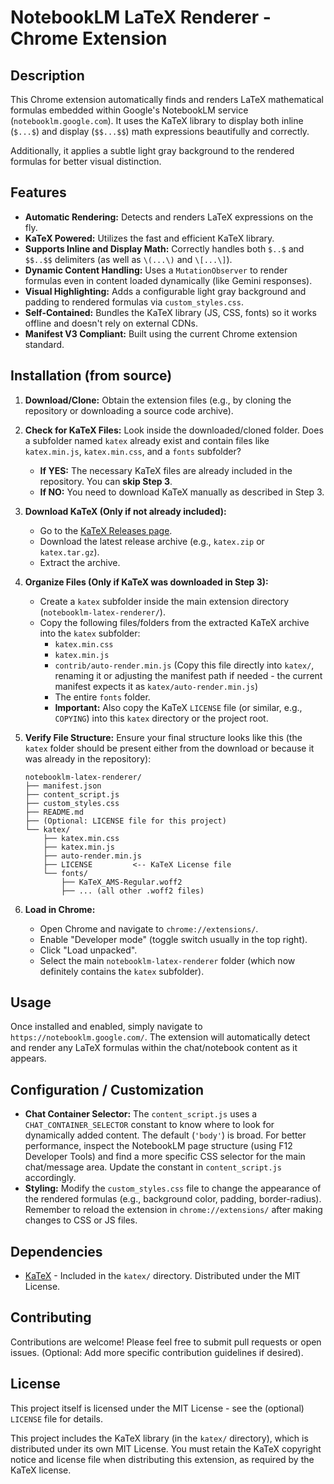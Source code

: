 # NotebookLM LaTeX Renderer - Chrome Extension

## Description

This Chrome extension automatically finds and renders LaTeX mathematical formulas embedded within Google's NotebookLM service (`notebooklm.google.com`). It uses the KaTeX library to display both inline (`$...$`) and display (`$$...$$`) math expressions beautifully and correctly.

Additionally, it applies a subtle light gray background to the rendered formulas for better visual distinction.

## Features

* **Automatic Rendering:** Detects and renders LaTeX expressions on the fly.
* **KaTeX Powered:** Utilizes the fast and efficient KaTeX library.
* **Supports Inline and Display Math:** Correctly handles both `$..$` and `$$..$$` delimiters (as well as `\(...\)` and `\[...\]`).
* **Dynamic Content Handling:** Uses a `MutationObserver` to render formulas even in content loaded dynamically (like Gemini responses).
* **Visual Highlighting:** Adds a configurable light gray background and padding to rendered formulas via `custom_styles.css`.
* **Self-Contained:** Bundles the KaTeX library (JS, CSS, fonts) so it works offline and doesn't rely on external CDNs.
* **Manifest V3 Compliant:** Built using the current Chrome extension standard.

## Installation (from source)

1.  **Download/Clone:** Obtain the extension files (e.g., by cloning the repository or downloading a source code archive).

2.  **Check for KaTeX Files:** Look inside the downloaded/cloned folder. Does a subfolder named `katex` already exist and contain files like `katex.min.js`, `katex.min.css`, and a `fonts` subfolder?
    * **If YES:** The necessary KaTeX files are already included in the repository. You can **skip Step 3**.
    * **If NO:** You need to download KaTeX manually as described in Step 3.

3.  **Download KaTeX (Only if not already included):**
    * Go to the [KaTeX Releases page](https://github.com/KaTeX/KaTeX/releases).
    * Download the latest release archive (e.g., `katex.zip` or `katex.tar.gz`).
    * Extract the archive.

4.  **Organize Files (Only if KaTeX was downloaded in Step 3):**
    * Create a `katex` subfolder inside the main extension directory (`notebooklm-latex-renderer/`).
    * Copy the following files/folders from the extracted KaTeX archive into the `katex` subfolder:
        * `katex.min.css`
        * `katex.min.js`
        * `contrib/auto-render.min.js` (Copy this file directly into `katex/`, renaming it or adjusting the manifest path if needed - the current manifest expects it as `katex/auto-render.min.js`)
        * The entire `fonts` folder.
        * **Important:** Also copy the KaTeX `LICENSE` file (or similar, e.g., `COPYING`) into this `katex` directory or the project root.

5.  **Verify File Structure:** Ensure your final structure looks like this (the `katex` folder should be present either from the download or because it was already in the repository):
    ```
    notebooklm-latex-renderer/
    ├── manifest.json
    ├── content_script.js
    ├── custom_styles.css
    ├── README.md
    ├── (Optional: LICENSE file for this project)
    └── katex/
        ├── katex.min.css
        ├── katex.min.js
        ├── auto-render.min.js
        ├── LICENSE         <-- KaTeX License file
        └── fonts/
            ├── KaTeX_AMS-Regular.woff2
            ├── ... (all other .woff2 files)
    ```

6.  **Load in Chrome:**
    * Open Chrome and navigate to `chrome://extensions/`.
    * Enable "Developer mode" (toggle switch usually in the top right).
    * Click "Load unpacked".
    * Select the main `notebooklm-latex-renderer` folder (which now definitely contains the `katex` subfolder).

## Usage

Once installed and enabled, simply navigate to `https://notebooklm.google.com/`. The extension will automatically detect and render any LaTeX formulas within the chat/notebook content as it appears.

## Configuration / Customization

* **Chat Container Selector:** The `content_script.js` uses a `CHAT_CONTAINER_SELECTOR` constant to know where to look for dynamically added content. The default (`'body'`) is broad. For better performance, inspect the NotebookLM page structure (using F12 Developer Tools) and find a more specific CSS selector for the main chat/message area. Update the constant in `content_script.js` accordingly.
* **Styling:** Modify the `custom_styles.css` file to change the appearance of the rendered formulas (e.g., background color, padding, border-radius). Remember to reload the extension in `chrome://extensions/` after making changes to CSS or JS files.

## Dependencies

* [KaTeX](https://katex.org/) - Included in the `katex/` directory. Distributed under the MIT License.

## Contributing

Contributions are welcome! Please feel free to submit pull requests or open issues. (Optional: Add more specific contribution guidelines if desired).

## License

This project itself is licensed under the MIT License - see the (optional) `LICENSE` file for details.

This project includes the KaTeX library (in the `katex/` directory), which is distributed under its own MIT License. You must retain the KaTeX copyright notice and license file when distributing this extension, as required by the KaTeX license.
